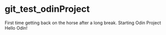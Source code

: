 # git_test_odinProject
First time getting back on the horse after a long break. Starting Odin Project
Hello Odin! 